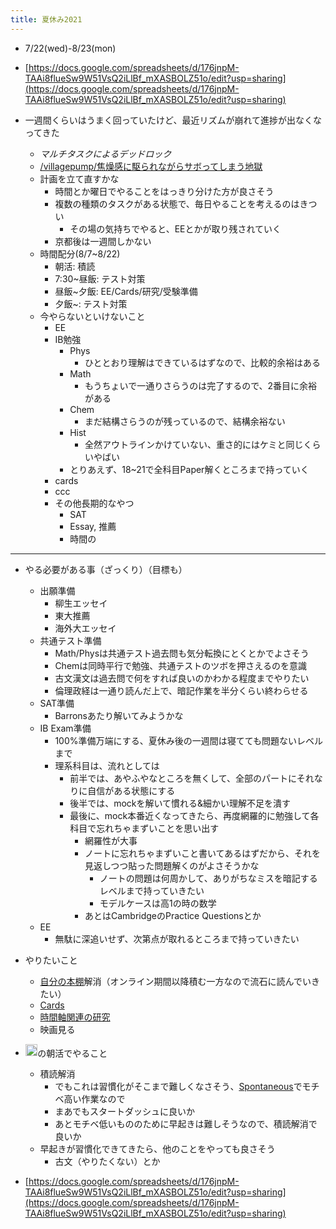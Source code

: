 ```yaml
---
title: 夏休み2021
---
```


* 7/22(wed)-8/23(mon)

* [https://docs.google.com/spreadsheets/d/176jnpM-TAAi8flueSw9W51VsQ2iLlBf_mXASBOLZ51o/edit?usp=sharing](https://docs.google.com/spreadsheets/d/176jnpM-TAAi8flueSw9W51VsQ2iLlBf_mXASBOLZ51o/edit?usp=sharing)

* 一週間くらいはうまく回っていたけど、最近リズムが崩れて進捗が出なくなってきた
  
  * *マルチタスクによるデッドロック*
  * [/villagepump/焦燥感に駆られながらサボってしまう地獄](https://scrapbox.io/villagepump/焦燥感に駆られながらサボってしまう地獄)
  * 計画を立て直すかな
    * 時間とか曜日でやることをはっきり分けた方が良さそう
    * 複数の種類のタスクがある状態で、毎日やることを考えるのはきつい
      * その場の気持ちでやると、EEとかが取り残されていく
    * 京都後は一週間しかない
  * 時間配分(8/7~8/22)
    * 朝活: 積読
    * 7:30~昼飯: テスト対策
    * 昼飯~夕飯: EE/Cards/研究/受験準備
    * 夕飯~: テスト対策
  * 今やらないといけないこと
    * EE
    * IB勉強
      * Phys
        * ひととおり理解はできているはずなので、比較的余裕はある
      * Math
        * もうちょいで一通りさらうのは完了するので、2番目に余裕がある
      * Chem
        * まだ結構さらうのが残っているので、結構余裕ない
      * Hist
        * 全然アウトラインかけていない、重さ的にはケミと同じくらいやばい
      * とりあえず、18~21で全科目Paper解くところまで持っていく
    * cards
    * ccc
    * その他長期的なやつ
      * SAT
      * Essay, 推薦
      * 時間の

---

* やる必要がある事（ざっくり）（目標も）
  
  * 出願準備
    * 柳生エッセイ
    * 東大推薦
    * 海外大エッセイ
  * 共通テスト準備
    * Math/Physは共通テスト過去問も気分転換にとくとかでよさそう
    * Chemは同時平行で勉強、共通テストのツボを押さえるのを意識
    * 古文漢文は過去問で何をすれば良いのかわかる程度までやりたい
    * 倫理政経は一通り読んだ上で、暗記作業を半分くらい終わらせる
  * SAT準備
    * Barronsあたり解いてみようかな
  * IB Exam準備
    * 100%準備万端にする、夏休み後の一週間は寝てても問題ないレベルまで
    * 理系科目は、流れとしては
      * 前半では、あやふやなところを無くして、全部のパートにそれなりに自信がある状態にする
      * 後半では、mockを解いて慣れる&細かい理解不足を潰す
      * 最後に、mock本番近くなってきたら、再度網羅的に勉強して各科目で忘れちゃまずいことを思い出す
        * 網羅性が大事
        * ノートに忘れちゃまずいこと書いてあるはずだから、それを見返しつつ貼った問題解くのがよさそうかな
          * ノートの問題は何周かして、ありがちなミスを暗記するレベルまで持っていきたい
          * モデルケースは高1の時の数学
        * あとはCambridgeのPractice Questionsとか
  * EE
    * 無駄に深追いせず、次第点が取れるところまで持っていきたい
* やりたいこと
  
  * [自分の本棚](%E8%87%AA%E5%88%86%E3%81%AE%E6%9C%AC%E6%A3%9A.md)解消（オンライン期間以降積む一方なので流石に読んでいきたい）
  * [Cards](Cards.md)
  * [時間軸関連の研究](%E6%99%82%E9%96%93%E8%BB%B8%E9%96%A2%E9%80%A3%E3%81%AE%E7%A0%94%E7%A9%B6.md)
  * 映画見る
* <img src='https://scrapbox.io/api/pages/blu3mo-public/momeemt/icon' alt='momeemt.icon' height="19.5"/>の朝活でやること
  
  * 積読解消
    * でもこれは習慣化がそこまで難しくなさそう、[Spontaneous](Spontaneous.md)でモチベ高い作業なので
    * まあでもスタートダッシュに良いか
    * あとモチベ低いもののために早起きは難しそうなので、積読解消で良いか
  * 早起きが習慣化できてきたら、他のことをやっても良さそう
    * 古文（やりたくない）とか
* [https://docs.google.com/spreadsheets/d/176jnpM-TAAi8flueSw9W51VsQ2iLlBf_mXASBOLZ51o/edit?usp=sharing](https://docs.google.com/spreadsheets/d/176jnpM-TAAi8flueSw9W51VsQ2iLlBf_mXASBOLZ51o/edit?usp=sharing)
